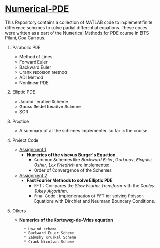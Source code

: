 [Numerical-PDE](https://github.com/Balaje/Numerical-PDE/)
=====================================================================

This Repository contains a collection of MATLAB code to implement finite difference schemes to solve partial differential equations. These codes were written as a part of the Numerical Methods for PDE course in BITS Pilani, Goa Campus.

1. Parabolic PDE
      * Method of Lines
      * Forward Euler 
      * Backward Euler
      * Crank Nicolson Method
      * ADI Method
      * Nonlinear PDE

2. Elliptic PDE
      * Jacobi Iterative Scheme
      * Gauss Seidel Iterative Scheme
      * SOR

3. Practice 
      * A summary of all the schemes implemented so far in the course

4. Project Code
      * [Assignment 1](https://drive.google.com/open?id=0B69vp0kOqc0OcWk3ZTVqUkQzWEE)
         * **Numerics of the viscous Burger's Equation**.
              * Common Schemes like *Backward Euler*, *Godunov*, *Einguist Osher*, *Lax Friedrich* are implemented
              * Order of Convergence of the Schemes
      * [Assignment 2](https://drive.google.com/open?id=0B69vp0kOqc0OcWk3ZTVqUkQzWEE)
         * **Fast Fourier Methods to solve Elliptic PDE**
              * FFT : Compares the *Slow Fourier Transform* with the *Cooley Tukey Algorithm*.
              * Final Code : Implementation of FFT for solving Poisson Equations with Dirichlet and Neumann Boundary Conditions.

5. Others
      * **Numerics of the Korteweg-de-Vries equation**
      
              * Upwind scheme
              * Backward Euler Scheme
              * Zabusky Kruskal Scheme
              * Crank Nicolson Scheme
